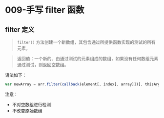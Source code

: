 # 009-手写 filter 函数

## filter 定义

> `filter()` 方法创建一个新数组，其包含通过所提供函数实现的测试的所有元素。

> 返回值：一个新的、由通过测试的元素组成的数组，如果没有任何数组元素通过测试，则返回空数组。

语法如下：
```js
var newArray = arr.filter(callback(element[, index[, array]])[, thisArg])
```

注意：
+ 不对空数组进行检测
+ 不改变原始数组